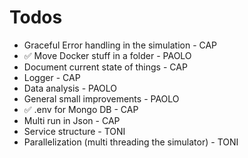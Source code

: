 # Todos

- Graceful Error handling in the simulation - CAP
- ✅ Move Docker stuff in a folder - PAOLO
- Document current state of things - CAP
- Logger - CAP
- Data analysis - PAOLO
- General small improvements - PAOLO
- ✅ .env for Mongo DB - CAP
- Multi run in Json - CAP
- Service structure - TONI
- Parallelization (multi threading the simulator) - TONI
